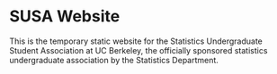 # SUSA Website

This is the temporary static website for the Statistics Undergraduate Student Association at UC Berkeley, the officially sponsored statistics undergraduate association by the Statistics Department.
